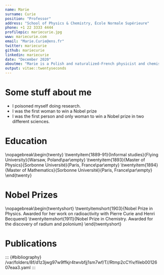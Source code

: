 ```yaml
---
name: Marie
surname: Curie
position: "Professor"
address: "School of Physics & Chemistry, École Normale Supérieure"
phone: +1 22 3333 4444
profilepic: mariecurie.jpg
www: mariecurie.com
email: "Marie.Curie@ens.fr"
twitter: mariecurie
github: mariecurie
linkedin: mariecurie
date: "December 2020"
aboutme: "Marie is a Polish and naturalized-French physicist and chemist who conducts pioneering research on radioactivity."
output: vitae::twentyseconds
---
```




# Some stuff about me

 * I poisoned myself doing research.
 * I was the first woman to win a Nobel prize
 * I was the first person and only woman to win a Nobel prize in two different sciences.

# Education

\nopagebreak\begin{twenty}
	\twentyitem{1889-91}{Informal studies}{Flying University}{Warsaw, Poland\par\empty}
	\twentyitem{1893}{Master of Physics}{Sorbonne Université}{Paris, France\par\empty}
	\twentyitem{1894}{Master of Mathematics}{Sorbonne Université}{Paris, France\par\empty}
\end{twenty}

# Nobel Prizes

\nopagebreak\begin{twentyshort}
	\twentyitemshort{1903}{Nobel Prize in Physics. Awarded for her work on radioactivity with Pierre Curie and Henri Becquerel}
	\twentyitemshort{1911}{Nobel Prize in Chemistry. Awarded for the discovery of radium and polonium}
\end{twentyshort}

# Publications


::: {#bibliography}
/var/folders/8f/d1z3jwg97w9ffkjr4twvbfjj1sm7wf/T//Rtmp2cCYiv/fileb0012607eaa3.yaml
:::


